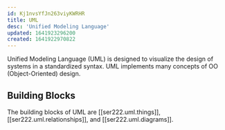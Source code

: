 ```yaml
---
id: Kj1nvsYfJn263viyKWRHR
title: UML
desc: 'Unified Modeling Language'
updated: 1641923296200
created: 1641922970822
---
```


Unified Modeling Language (UML) is designed to visualize the design of systems in a standardized syntax. UML implements many concepts of OO (Object-Oriented) design.

## Building Blocks
The building blocks of UML are [[ser222.uml.things]], [[ser222.uml.relationships]], and [[ser222.uml.diagrams]].
